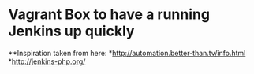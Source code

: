 # Vagrant Box to have a running Jenkins up quickly

**Inspiration taken from here: 
*http://automation.better-than.tv/info.html
*http://jenkins-php.org/

